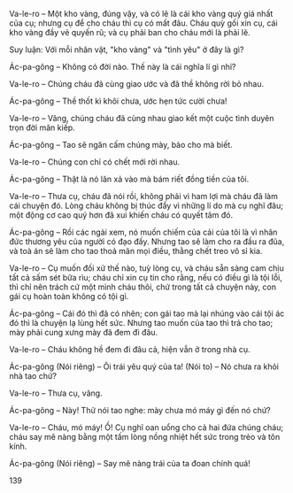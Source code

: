 Va-le-ro – Một kho vàng, đúng vậy, và có lẽ là cái kho vàng quý giá nhất của cụ; nhưng cụ để cho cháu thì cụ có mất đâu. Cháu quỳ gối xin cụ, cái kho vàng đầy vẻ quyến rũ; và cụ phải ban cho cháu mới là phải lẽ.

Suy luận: Với mỗi nhân vật, "kho vàng" và "tình yêu" ở đây là gì?

Ác-pa-gông – Không có đời nào. Thế này là cái nghĩa lí gì nhỉ?

Va-le-ro – Chúng cháu đã cùng giao ước và đã thề không rời bỏ nhau.

Ác-pa-gông – Thề thốt kì khôi chưa, ước hẹn tức cười chưa!

Va-le-ro – Vâng, chúng cháu đã cùng nhau giao kết một cuộc tình duyên trọn đời mãn kiếp.

Ác-pa-gông – Tao sẽ ngăn cấm chúng mày, bảo cho mà biết.

Va-le-ro – Chúng con chỉ có chết mới rời nhau.

Ác-pa-gông – Thật là nó lăn xả vào mà bám riết đồng tiền của tôi.

Va-le-ro – Thưa cụ, cháu đã nói rồi, không phải vì ham lợi mà cháu đã làm cái chuyện đó. Lòng cháu không bị thúc đẩy vì những lí do mà cụ nghĩ đâu; một động cơ cao quý hơn đã xui khiến cháu có quyết tâm đó.

Ác-pa-gông – Rồi các ngài xem, nó muốn chiếm của cải của tôi là vì nhân đức thương yêu của người có đạo đấy. Nhưng tao sẽ làm cho ra đầu ra đũa, và toà án sẽ làm cho tao thoả mãn mọi điều, thằng chết treo vô sỉ kia.

Va-le-ro – Cụ muốn đối xử thế nào, tuỳ lòng cụ, và cháu sẵn sàng cam chịu tất cả sấm sét bữa rìu; cháu chỉ xin cụ tin cho rằng, nếu có điều gì là tội lỗi, thì chỉ nên trách cứ một mình cháu thôi, chứ trong tất cả chuyện này, con gái cụ hoàn toàn không có tội gì.

Ác-pa-gông – Cái đó thì đã có nhẽn; con gái tao mà lại nhúng vào cái tội ác đó thì là chuyện lạ lùng hết sức. Nhưng tao muốn của tao thì trả cho tao; mày phải cung xưng mày đã đem đi đâu.

Va-le-ro – Cháu không hề đem đi đâu cả, hiện vẫn ở trong nhà cụ.

Ác-pa-gông (Nói riêng) – Ôi trái yêu quý của ta! (Nói to) – Nó chưa ra khỏi nhà tao chứ?

Va-le-ro – Thưa cụ, vâng.

Ác-pa-gông – Này! Thử nói tao nghe: mày chưa mó máy gì đến nó chứ?

Va-le-ro – Cháu, mó máy! Ồ! Cụ nghĩ oan uổng cho cả hai đứa chúng cháu; cháu say mê nàng bằng một tấm lòng nồng nhiệt hết sức trong trẻo và tôn kính.

Ác-pa-gông (Nói riêng) – Say mê nàng trái của ta đoan chính quá!

139